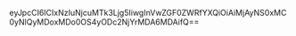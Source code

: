 eyJpcCI6ICIxNzIuNjcuMTk3Ljg5IiwgInVwZGF0ZWRfYXQiOiAiMjAyNS0xMC0yNlQyMDoxMDo0OS4yODc2NjYrMDA6MDAifQ==